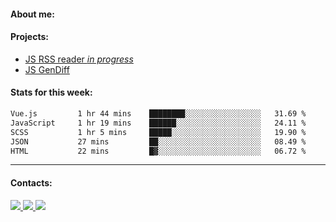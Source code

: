 #### About me:

#### Projects:
- [JS RSS reader *in progress*](https://github.com/GKoil/frontend-project-lvl3)
- [JS GenDiff](https://github.com/GKoil/GenDiff)

#### Stats for this week:
<!--START_SECTION:waka-->

```txt
Vue.js         1 hr 44 mins    ████████░░░░░░░░░░░░░░░░░   31.69 %
JavaScript     1 hr 19 mins    ██████░░░░░░░░░░░░░░░░░░░   24.11 %
SCSS           1 hr 5 mins     █████░░░░░░░░░░░░░░░░░░░░   19.90 %
JSON           27 mins         ██░░░░░░░░░░░░░░░░░░░░░░░   08.49 %
HTML           22 mins         █▓░░░░░░░░░░░░░░░░░░░░░░░   06.72 %
```

<!--END_SECTION:waka-->
---
#### Contacts:

<a target='_blank' title='LinkedIn' href="https://www.linkedin.com/in/gkoil/">
  <img src="https://img.shields.io/badge/LinkedIn-0077B5?style=for-the-badge&logo=linkedin&logoColor=white" />
</a>
<a target='_blank' title='Telegram' href="https://t.me/gkoil">
  <img src="https://img.shields.io/badge/Telegram-2CA5E0?style=for-the-badge&logo=telegram&logoColor=white" />
</a>
<a target='_blank' title='Gmail' href="mailto: gk.grigorev@gmail.com">
  <img src="https://img.shields.io/badge/Gmail-D14836?style=for-the-badge&logo=gmail&logoColor=white" />
</a>

